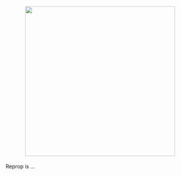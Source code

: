 <h1 align="center">

<img src='https://github.com/brillout-test/reprop-test/blob/master/logo/logo-title.svg' width=400 style="max-width:100%;"/>

</h1>

Reprop is ...
